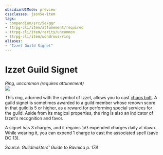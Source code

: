 ```yaml
---
obsidianUIMode: preview
cssclasses: json5e-item
tags:
- compendium/src/5e/ggr
- ttrpg-cli/item/attunement/required
- ttrpg-cli/item/rarity/uncommon
- ttrpg-cli/item/wondrous/ring
aliases: 
- "Izzet Guild Signet"
---
```

# Izzet Guild Signet
*Ring, uncommon (requires attunement)*  
![](/3-Mechanics/CLI/items/img/izzet-guild-signet.webp#right)  


This ring, adorned with the symbol of Izzet, allows you to cast [chaos bolt](/3-Mechanics/CLI/spells/chaos-bolt-xge.md). A guild signet is sometimes awarded to a guild member whose renown score in that guild is 5 or higher, as a reward for performing special services for the guild. Aside from its magical properties, the ring is also an indicator of Izzet's recognition and favor.

A signet has 3 charges, and it regains `1d3` expended charges daily at dawn. While wearing it, you can expend 1 charge to cast the associated spell (save DC 13).

*Source: Guildmasters' Guide to Ravnica p. 178*